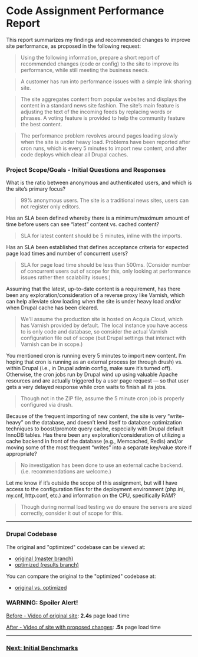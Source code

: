 # Code Assignment Performance Report

This report summarizes my findings and recommended changes to improve site performance, as proposed in the following request:

> Using the following information, prepare a short report of recommended changes (code or config) to the site to improve its performance, while still meeting the business needs.

> A customer has run into performance issues with a simple link sharing site.

> The site aggregates content from popular websites and displays the content in a standard news site fashion. The site’s main feature is adjusting the text of the incoming feeds by replacing words or phrases. A voting feature is provided to help the community feature the best content. 

> The performance problem revolves around pages loading slowly when the site is under heavy load. Problems have been reported after cron runs, which is every 5 minutes to import new content, and after code deploys which clear all Drupal caches.




### Project Scope/Goals - Initial Questions and Responses

What is the ratio between anonymous and authenticated users, and which is the site’s primary focus?

> 99% anonymous users. The site is a traditional news sites, users can not register only editors.

Has an SLA been defined whereby there is a minimum/maximum amount of time before users can see “latest” content vs. cached content?

> SLA for latest content should be 5 minutes, inline with the imports.

Has an SLA been established that defines acceptance criteria for expected page load times and number of concurrent users?

> SLA for page load time should be less than 500ms. (Consider number of concurrent users out of scope for this, only looking at performance issues rather then scalability issues.)

Assuming that the latest, up-to-date content is a requirement, has there been any exploration/consideration of a reverse proxy like Varnish, which can help alleviate slow loading when the site is under heavy load and/or when Drupal cache has been cleared. 

> We'll assume the production site is hosted on Acquia Cloud, which has Varnish provided by default. The local instance you have access to is only code and database, so consider the actual Varnish configuration file out of scope (but Drupal settings that interact with Varnish can be in scope.)

You mentioned cron is running every 5 minutes to import new content. I’m hoping that cron is running as an external process (or through drush) vs. within Drupal (i.e., in Drupal admin config, make sure it’s turned off). Otherwise, the cron jobs run by Drupal wind up using valuable Apache resources and are actually triggered by a user page request — so that user gets a very delayed response while cron waits to finish all its jobs.

> Though not in the ZIP file, assume the 5 minute cron job is properly configured via drush.

Because of the frequent importing of new content, the site is very “write-heavy” on the database, and doesn’t lend itself to database optimization techniques to boost/promote query cache, especially with Drupal default InnoDB tables. Has there been any exploration/consideration of utilizing a cache backend in front of the database (e.g., Memcached, Redis) and/or moving some of the most frequent “writes” into a separate key/value store if appropriate?

>  No investigation has been done to use an external cache backend. (i.e. recommendations are welcome.)

Let me know if it’s outside the scope of this assignment, but will I have access to the configuration files for the deployment environment (php.ini, my.cnf, http.conf, etc.) and information on the CPU, specifically RAM?


> Though during normal load testing we do ensure the servers are sized correctly, consider it out of scope for this.


---

### Drupal Codebase

The original and "optimized" codebase can be viewed at:
* [original (master branch)](https://github.com/briantully/codeassignment-drupal)
* [optimized (results branch)](https://github.com/briantully/codeassignment-drupal/tree/results)

You can compare the original to the "optimized" codebase at:
* [original vs. optimized](https://github.com/briantully/codeassignment-drupal/compare/master...results)

### WARNING: Spoiler Alert!

[Before - Video of original site](http://www.webpagetest.org/video/view.php?id=160524_7Q_1Q6F.1.0&embed=1&width=1040&height=864): **2.4s** page load time

[After - Video of site with proposed changes](http://www.webpagetest.org/video/view.php?id=160526_RQ_BYG.1.0&embed=1&width=1040&height=864): **.5s** page load time

---


### [Next: Initial Benchmarks](01-initial-benchmarks.md)


